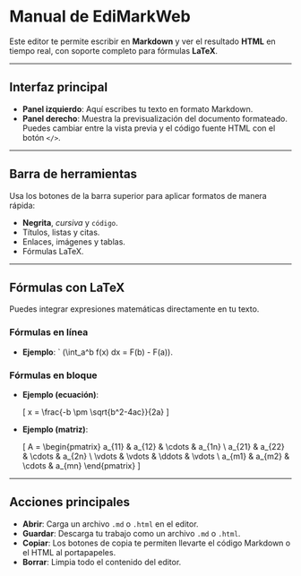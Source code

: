 # Manual de EdiMarkWeb

Este editor te permite escribir en **Markdown** y ver el resultado **HTML** en tiempo real, con soporte completo para fórmulas **LaTeX**.

---

## Interfaz principal

-   **Panel izquierdo**: Aquí escribes tu texto en formato Markdown.
-   **Panel derecho**: Muestra la previsualización del documento formateado. Puedes cambiar entre la vista previa y el código fuente HTML con el botón `</>`.

---

## Barra de herramientas

Usa los botones de la barra superior para aplicar formatos de manera rápida:
-   **Negrita**, *cursiva* y `código`.
-   Títulos, listas y citas.
-   Enlaces, imágenes y tablas.
-   Fórmulas LaTeX.

---

## Fórmulas con LaTeX

Puedes integrar expresiones matemáticas directamente en tu texto.

### Fórmulas en línea



-   **Ejemplo**: ` \(\int_a^b f(x) dx = F(b) - F(a)\).

### Fórmulas en bloque



-   **Ejemplo (ecuación)**:

    \[
    x = \frac{-b \pm \sqrt{b^2-4ac}}{2a}
    \]

-   **Ejemplo (matriz)**:

    \[
    A = \begin{pmatrix}
    a_{11} & a_{12} & \cdots & a_{1n} \\
    a_{21} & a_{22} & \cdots & a_{2n} \\
    \vdots & \vdots & \ddots & \vdots \\
    a_{m1} & a_{m2} & \cdots & a_{mn}
    \end{pmatrix}
    \]

---

## Acciones principales

-   **Abrir**: Carga un archivo `.md` o `.html` en el editor.
-   **Guardar**: Descarga tu trabajo como un archivo `.md` o `.html`.
-   **Copiar**: Los botones de copia te permiten llevarte el código Markdown o el HTML al portapapeles.
-   **Borrar**: Limpia todo el contenido del editor.
